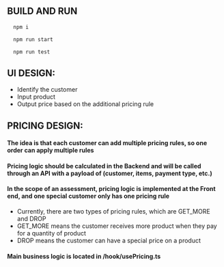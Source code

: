 ## BUILD AND RUN

```bash
  npm i
```
```bash
  npm run start
```
```bash
  npm run test
```

## UI DESIGN:
- Identify the customer
- Input product
- Output price based on the additional pricing rule

## PRICING DESIGN:
#### The idea is that each customer can add multiple pricing rules, so one order can apply multiple rules
#### Pricing logic should be calculated in the Backend and will be called through an API with a payload of (customer, items, payment type, etc.)
#### In the scope of an assessment, pricing logic is implemented at the Front end, and one special customer only has one pricing rule
- Currently, there are two types of pricing rules, which are GET_MORE and DROP
- GET_MORE means the customer receives more product when they pay for a quantity of product
- DROP means the customer can have a special price on a product

#### Main business logic is located in /hook/usePricing.ts